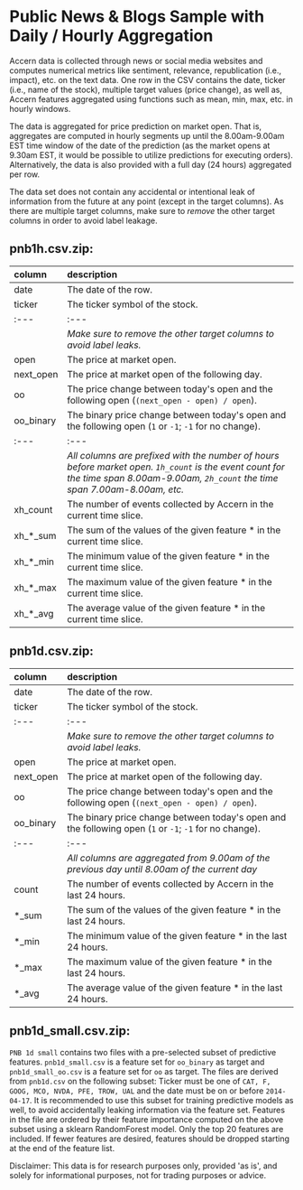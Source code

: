# Public News & Blogs Sample with Daily / Hourly Aggregation

Accern data is collected through news or social media websites and computes
numerical metrics like sentiment, relevance, republication (i.e., impact), etc.
on the text data. One row in the CSV contains the date, ticker (i.e., name of
the stock), multiple target values (price change), as well as, Accern features
aggregated using functions such as mean, min, max, etc. in hourly windows.

The data is aggregated for price prediction on market open. That is, aggregates
are computed in hourly segments up until the 8.00am-9.00am EST time window of
the date of the prediction (as the market opens at 9.30am EST, it would be
possible to utilize predictions for executing orders). Alternatively, the
data is also provided with a full day (24 hours) aggregated per row.

The data set does not contain any accidental or intentional
leak of information from the future at any point (except in the target columns).
As there are multiple target columns, make sure to _remove_ the other target
columns in order to avoid label leakage.

## pnb1h.csv.zip:

| column | description |
| :---   | :---   |
| date | The date of the row. |
| ticker | The ticker symbol of the stock. |
| :---   | :---   |
| | _Make sure to remove the other target columns to avoid label leaks._ |
| open | The price at market open. |
| next_open | The price at market open of the following day. |
| oo | The price change between today's open and the following open (`(next_open - open) / open`). |
| oo_binary | The binary price change between today's open and the following open (`1` or `-1`; `-1` for no change). |
| :---   | :---   |
| | _All columns are prefixed with the number of hours before market open. `1h_count` is the event count for the time span 8.00am-9.00am, `2h_count` the time span 7.00am-8.00am, etc._ |
| xh_count | The number of events collected by Accern in the current time slice. |
| xh_&ast;_sum | The sum of the values of the given feature &ast; in the current time slice. |
| xh_&ast;_min | The minimum value of the given feature &ast; in the current time slice. |
| xh_&ast;_max | The maximum value of the given feature &ast; in the current time slice. |
| xh_&ast;_avg | The average value of the given feature &ast; in the current time slice. |

## pnb1d.csv.zip:

| column | description |
| :---   | :---   |
| date | The date of the row. |
| ticker | The ticker symbol of the stock. |
| :---   | :---   |
| | _Make sure to remove the other target columns to avoid label leaks._ |
| open | The price at market open. |
| next_open | The price at market open of the following day. |
| oo | The price change between today's open and the following open (`(next_open - open) / open`). |
| oo_binary | The binary price change between today's open and the following open (`1` or `-1`; `-1` for no change). |
| :---   | :---   |
| | _All columns are aggregated from 9.00am of the previous day until 8.00am of the current day_ |
| count | The number of events collected by Accern in the last 24 hours. |
| &ast;_sum | The sum of the values of the given feature &ast; in the last 24 hours. |
| &ast;_min | The minimum value of the given feature &ast; in the last 24 hours. |
| &ast;_max | The maximum value of the given feature &ast; in the last 24 hours. |
| &ast;_avg | The average value of the given feature &ast; in the last 24 hours. |

## pnb1d_small.csv.zip:

`PNB 1d small` contains two files with a pre-selected subset of predictive features.
`pnb1d_small.csv` is a feature set for `oo_binary` as target and
`pnb1d_small_oo.csv` is a feature set for `oo` as target.
The files are derived from `pnb1d.csv` on the following subset:
Ticker must be one of `CAT, F, GOOG, MCO, NVDA, PFE, TROW, UAL` and the date
must be on or before `2014-04-17`.
It is recommended to use this subset for training predictive models as well,
to avoid accidentally leaking information via the feature set.
Features in the file are ordered by their feature importance computed on the
above subset using a sklearn RandomForest model.
Only the top 20 features are included. If fewer features are desired, features
should be dropped starting at the end of the feature list.

Disclaimer: This data is for research purposes only, provided 'as is',
and solely for informational purposes, not for trading purposes or advice.
